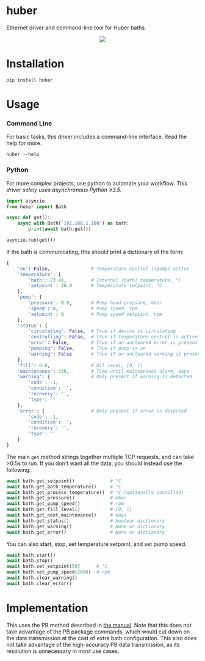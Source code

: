 huber
=====

Ethernet driver and command-line tool for Huber baths.

<p align="center">
  <img src="https://www.huber-usa.com/fileadmin/_processed_/6/3/csm_Huber-Bad-Umwaelzthermostate-Gruppenbild_f3840bba75.png" />
</p>

Installation
============

```
pip install huber
```

Usage
=====

### Command Line

For basic tasks, this driver includes a command-line interface. Read the help
for more.

```
huber --help
```

### Python

For more complex projects, use python to automate your workflow. *This
driver solely uses asynchronous Python ≥3.5.*

```python
import asyncio
from huber import Bath

async def get():
    async with Bath('192.168.1.100') as bath:
        print(await bath.get())

asyncio.run(get())
```

If the bath is communicating, this should print a dictionary of the form:

```python
{
    'on': False,               # Temperature control (+pump) active
    'temperature': {
        'bath': 23.49,         # Internal (bath) temperature, °C
        'setpoint': 20.0       # Temperature setpoint, °C
    },
    'pump': {
        'pressure': 0.0,       # Pump head pressure, mbar
        'speed': 0,            # Pump speed, rpm
        'setpoint': 0          # Pump speed setpoint, rpm
    },
    'status': {
        'circulating': False,  # True if device is circulating
        'controlling': False,  # True if temperature control is active
        'error': False,        # True if an uncleared error is present
        'pumping': False,      # True if pump is on
        'warning': False       # True if an uncleared warning is present
    },
    'fill': 0.0,               # Oil level, [0, 1]
    'maintenance': 338,        # Time until maintenance alarm, days
    'warning': {               # Only present if warning is detected
        'code': -1,
        'condition': '',
        'recovery': '',
        'type': ''
    },
    'error': {                 # Only present if error is detected
        'code': -1,
        'condition': '',
        'recovery': '',
        'type': ''
    }
}
```

The main `get` method strings together multiple TCP requests, and can take >0.5s
to run. If you don't want all the data, you should instead use the following:

```python
await bath.get_setpoint()             # °C
await bath.get_bath_temperature()     # °C
await bath.get_process_temperature()  # °C (optionally installed)
await bath.get_pressure()             # mbar
await bath.get_pump_speed()           # rpm
await bath.get_fill_level()           # [0, 1]
await bath.get_next_maintenance()     # days
await bath.get_status()               # boolean dictionary
await bath.get_warning()              # None or dictionary
await bath.get_error()                # None or dictionary
```

You can also start, stop, set temperature setpoint, and set pump speed.

```python
await bath.start()
await bath.stop()
await bath.set_setpoint(50)      # °C
await bath.set_pump_speed(2000)  # rpm
await bath.clear_warning()
await bath.clear_error()
```

Implementation
==============

This uses the PB method described in
[the manual](http://www.huber-online.com/download/manuals/Handbuch_Datenkommunikation_PB_en.pdf).
Note that this does not take advantage of the PB package commands, which would
cut down on the data transmission at the cost of extra bath configuration.
This also does not take advantage of the high-accuracy PB data transmission,
as its resolution is unnecessary in most use cases.
